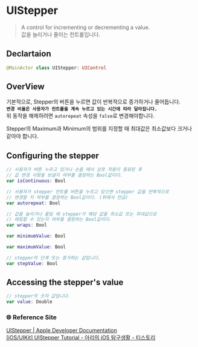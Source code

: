 # UIStepper
> A control for incrementing or decrementing a value.   
값을 늘리거나 줄이는 컨트롤입니다.

## Declartaion
```Swift
@MainActor class UIStepper: UIControl
```
## OverView
기본적으로, Stepper의 버튼을 누르면 값이 반복적으로 증가하거나 줄어듭니다.   
**`변경 비율은 사용자가 컨트롤을 계속 누르고 있는 시간에 따라 달라집니다.`**   
위 동작을 해제하려면 `autorepeat` 속성을 `false`로 변경해야합니다.   

Stepper의 Maximum과 Minimum의 범위를 지정할 때 최대값은 최소값보다 크거나 같아야 합니다.   

## Configuring the stepper
```Swift
// 사용자가 버튼 누르고 있거나 손을 떼서 상호 작용이 종료된 후
// 값 변경 사항을 보낼지 여부를 결정하는 Bool값이다.
var isContinuous: Bool

// 사용자가 stepper 컨트롤 버튼을 누르고 있으면 stepper 값을 반복적으로
// 변경할 지 여부를 결정하는 Bool값이다. (위에서 언급)
var autorepeat: Bool

// 값을 늘리거나 줄일 때 stepper가 해당 값을 최소값 또는 최대값으로
// 래핑할 수 있는지 여부를 결정하는 Bool값이다.
var wraps: Bool

var minimumValue: Bool

var maximumValue: Bool

// stepper의 단계 또는 증가하는 값입니다.
var stepValue: Bool
```

## Accessing the stepper's value
```Swift
// stepper의 숫자 값입니다.
var value: Double
```

### 🌐 Reference Site
[UIStepper | Apple Developer Documentation](https://developer.apple.com/documentation/uikit/uistepper)   
[[iOS/UIKit] UIStepper Tutorial - 아리의 iOS 탐구생활 - 티스토리](https://leeari95.tistory.com/58)   